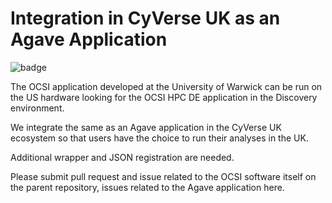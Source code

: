 # Integration in CyVerse UK as an Agave Application

![badge](https://img.shields.io/badge/ImageInfo-_ago_796MB/_11_Layers_-blue.svg?style=flat-square)

The OCSI application developed at the University of Warwick can be run on the US hardware looking for the OCSI HPC DE application in the Discovery environment.

We integrate the same as an Agave application in the CyVerse UK ecosystem so that users have the choice to run their analyses in the UK.

Additional wrapper and JSON registration are needed.

Please submit pull request and issue related to the OCSI software itself on the parent repository, issues related to the Agave application here.
